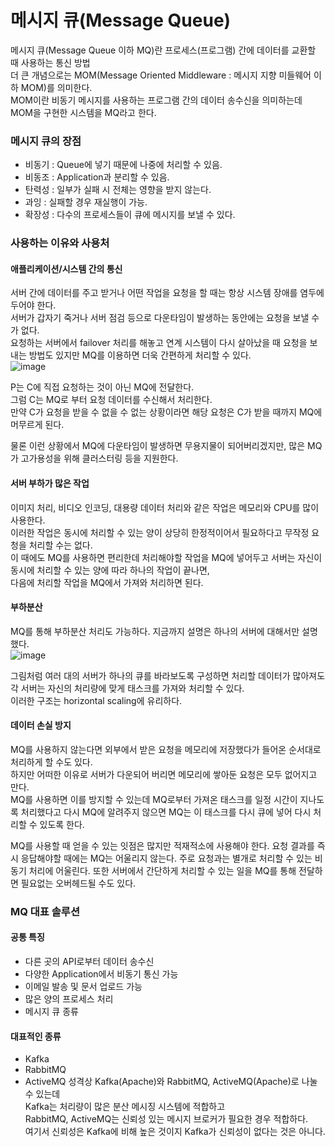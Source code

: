 # 메시지 큐(Message Queue)
메시지 큐(Message Queue 이하 MQ)란 프로세스(프로그램) 간에 데이터를 교환할 때 사용하는 통신 방법  
더 큰 개념으로는 MOM(Message Oriented Middleware : 메시지 지향 미들웨어 이하 MOM)를 의미한다.  
MOM이란 비동기 메시지를 사용하는 프로그램 간의 데이터 송수신을 의미하는데 MOM을 구현한 시스템을 MQ라고 한다.  

### 메시지 큐의 장점
* 비동기 : Queue에 넣기 때문에 나중에 처리할 수 있음.
* 비동조 : Application과 분리할 수 있음.
* 탄력성 : 일부가 실패 시 전체는 영향을 받지 않는다.
* 과잉 : 실패할 경우 재실행이 가능.
* 확장성 : 다수의 프로세스들이 큐에 메시지를 보낼 수 있다.

### 사용하는 이유와 사용처 
#### 애플리케이션/시스템 간의 통신
서버 간에 데이터를 주고 받거나 어떤 작업을 요청을 할 때는 항상 시스템 장애를 염두에 두어야 한다.  
서버가 갑자기 죽거나 서버 점검 등으로 다운타임이 발생하는 동안에는 요청을 보낼 수가 없다.  
요청하는 서버에서 failover 처리를 해놓고 연계 시스템이 다시 살아났을 때 요청을 보내는 방법도 있지만 MQ를 이용하면 더욱 간편하게 처리할 수 있다.  
![image](https://user-images.githubusercontent.com/67637716/169205107-88f7fdc1-a51b-43ef-852c-4dd8c00b3e15.png)  

P는 C에 직접 요청하는 것이 아닌 MQ에 전달한다.  
그럼 C는 MQ로 부터 요청 데이터를 수신해서 처리한다.  
만약 C가 요청을 받을 수 없을 수 없는 상황이라면 해당 요청은 C가 받을 때까지 MQ에 머무르게 된다.  

물론 이런 상황에서 MQ에 다운타임이 발생하면 무용지물이 되어버리겠지만, 많은 MQ가 고가용성을 위해 클러스터링 등을 지원한다.  

#### 서버 부하가 많은 작업
이미지 처리, 비디오 인코딩, 대용량 데이터 처리와 같은 작업은 메모리와 CPU를 많이 사용한다.  
이러한 작업은 동시에 처리할 수 있는 양이 상당히 한정적이어서 필요하다고 무작정 요청을 처리할 수는 없다.  
이 때에도 MQ를 사용하면 편리한데 처리해야할 작업을 MQ에 넣어두고 서버는 자신이 동시에 처리할 수 있는 양에 따라 하나의 작업이 끝나면,  
다음에 처리할 작업을 MQ에서 가져와 처리하면 된다.  

#### 부하분산
MQ를 통해 부하분산 처리도 가능하다. 지금까지 설명은 하나의 서버에 대해서만 설명했다.  
![image](https://user-images.githubusercontent.com/67637716/169205199-be3452a2-3f21-4ce2-a9f0-d9b9ce10848e.png)  

그림처럼 여러 대의 서버가 하나의 큐를 바라보도록 구성하면 처리할 데이터가 많아져도 각 서버는 자신의 처리량에 맞게 태스크를 가져와 처리할 수 있다.  
이러한 구조는 horizontal scaling에 유리하다.  

#### 데이터 손실 방지
MQ를 사용하지 않는다면 외부에서 받은 요청을 메모리에 저장했다가 들어온 순서대로 처리하게 할 수도 있다.  
하지만 어떠한 이유로 서버가 다운되어 버리면 메모리에 쌓아둔 요청은 모두 없어지고 만다.  
MQ를 사용하면 이를 방지할 수 있는데 MQ로부터 가져온 태스크를 일정 시간이 지나도록 처리했다고 다시 MQ에 알려주지 않으면 MQ는 이 태스크를 다시 큐에 넣어 다시 처리할 수 있도록 한다.  

MQ를 사용할 때 얻을 수 있는 잇점은 많지만 적재적소에 사용해야 한다. 요청 결과를 즉시 응답해야할 때에는 MQ는 어울리지 않는다. 주로 요청과는 별개로 처리할 수 있는 비동기 처리에 어울린다. 또한 서버에서 간단하게 처리할 수 있는 일을 MQ를 통해 전달하면 필요없는 오버헤드될 수도 있다.


### MQ 대표 솔루션
#### 공통 특징
* 다른 곳의 API로부터 데이터 송수신
* 다양한 Application에서 비동기 통신 가능
* 이메일 발송 및 문서 업로드 가능
* 많은 양의 프로세스 처리
* 메시지 큐 종류  

#### 대표적인 종류
* Kafka
* RabbitMQ
* ActiveMQ
성격상 Kafka(Apache)와 RabbitMQ, ActiveMQ(Apache)로 나눌 수 있는데  
Kafka는 처리량이 많은 분산 메시징 시스템에 적합하고  
RabbitMQ, ActiveMQ는 신뢰성 있는 메시지 브로커가 필요한 경우 적합하다.  
여기서 신뢰성은 Kafka에 비해 높은 것이지 Kafka가 신뢰성이 없다는 것은 아니다.  



